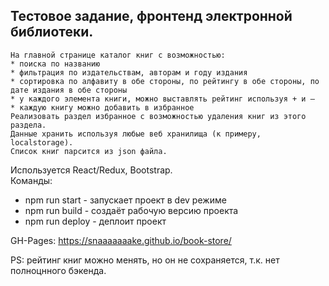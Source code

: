 ## Тестовое задание, фронтенд электронной библиотеки.

```
На главной странице каталог книг с возможностью:  
* поиска по названию  
* фильтрация по издательствам, авторам и году издания  
* сортировка по алфавиту в обе стороны, по рейтингу в обе стороны, по дате издания в обе стороны  
* у каждого элемента книги, можно выставлять рейтинг используя + и –  
* каждую книгу можно добавить в избранное  
Реализовать раздел избранное с возможностью удаления книг из этого раздела.
Данные хранить используя любые веб хранилища (к примеру, localstorage).
Список книг парсится из json файла.
```

Используется React/Redux, Bootstrap.   
Команды:  
- npm run start - запускает проект в dev режиме
- npm run build - создаёт рабочую версию проекта
- npm run deploy - деплоит проект

GH-Pages: https://snaaaaaaake.github.io/book-store/

PS: рейтинг книг можно менять, но он не сохраняется, т.к. нет полноцнного бэкенда.